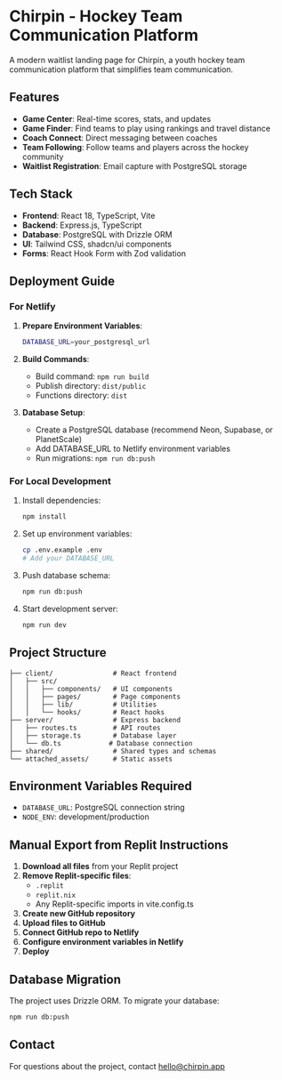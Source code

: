 # Chirpin - Hockey Team Communication Platform

A modern waitlist landing page for Chirpin, a youth hockey team communication platform that simplifies team communication.

## Features

- **Game Center**: Real-time scores, stats, and updates
- **Game Finder**: Find teams to play using rankings and travel distance
- **Coach Connect**: Direct messaging between coaches
- **Team Following**: Follow teams and players across the hockey community
- **Waitlist Registration**: Email capture with PostgreSQL storage

## Tech Stack

- **Frontend**: React 18, TypeScript, Vite
- **Backend**: Express.js, TypeScript
- **Database**: PostgreSQL with Drizzle ORM
- **UI**: Tailwind CSS, shadcn/ui components
- **Forms**: React Hook Form with Zod validation

## Deployment Guide

### For Netlify

1. **Prepare Environment Variables**:
   ```bash
   DATABASE_URL=your_postgresql_url
   ```

2. **Build Commands**:
   - Build command: `npm run build`
   - Publish directory: `dist/public`
   - Functions directory: `dist`

3. **Database Setup**:
   - Create a PostgreSQL database (recommend Neon, Supabase, or PlanetScale)
   - Add DATABASE_URL to Netlify environment variables
   - Run migrations: `npm run db:push`

### For Local Development

1. Install dependencies:
   ```bash
   npm install
   ```

2. Set up environment variables:
   ```bash
   cp .env.example .env
   # Add your DATABASE_URL
   ```

3. Push database schema:
   ```bash
   npm run db:push
   ```

4. Start development server:
   ```bash
   npm run dev
   ```

## Project Structure

```
├── client/               # React frontend
│   ├── src/
│   │   ├── components/   # UI components
│   │   ├── pages/        # Page components
│   │   ├── lib/          # Utilities
│   │   └── hooks/        # React hooks
├── server/               # Express backend
│   ├── routes.ts         # API routes
│   ├── storage.ts        # Database layer
│   └── db.ts            # Database connection
├── shared/               # Shared types and schemas
└── attached_assets/      # Static assets
```

## Environment Variables Required

- `DATABASE_URL`: PostgreSQL connection string
- `NODE_ENV`: development/production

## Manual Export from Replit Instructions

1. **Download all files** from your Replit project
2. **Remove Replit-specific files**:
   - `.replit`
   - `replit.nix`
   - Any Replit-specific imports in vite.config.ts
3. **Create new GitHub repository**
4. **Upload files to GitHub**
5. **Connect GitHub repo to Netlify**
6. **Configure environment variables in Netlify**
7. **Deploy**

## Database Migration

The project uses Drizzle ORM. To migrate your database:

```bash
npm run db:push
```

## Contact

For questions about the project, contact hello@chirpin.app